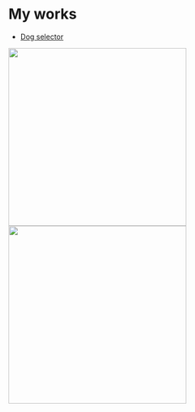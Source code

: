 # My works

* [Dog selector](https://ionutrzv01.github/JavaScript/tree/master/dogg)

<img src="https://octodex.github.com/images/yaktocat.png" width="350" height="350"> <img src="https://octodex.github.com/images/hula_loop_octodex03.gif" width="350" height="350">
